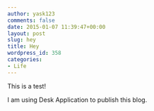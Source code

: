 ```yaml
---
author: yask123
comments: false
date: 2015-01-07 11:39:47+00:00
layout: post
slug: hey
title: Hey
wordpress_id: 358
categories:
- Life
---
```


This is a test!

I am using Desk Application to publish this blog.

  
 <!--more--> 

